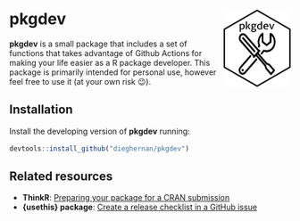 
<!-- README.md is generated from README.Rmd. Please edit that file -->

# pkgdev <img src="man/figures/logo.png" align="right" width="120"/>

<!-- badges: start -->
<!-- badges: end -->

**pkgdev** is a small package that includes a set of functions that
takes advantage of Github Actions for making your life easier as a R
package developer. This package is primarily intended for personal use,
however feel free to use it (at your own risk :wink:).

## Installation

Install the developing version of **pkgdev** running:

``` r
devtools::install_github("dieghernan/pkgdev")
```

## Related resources

-   **ThinkR**: [Preparing your package for a CRAN
    submission](https://github.com/ThinkR-open/prepare-for-cran)
-   **{usethis} package**: [Create a release checklist in a GitHub
    issue](https://usethis.r-lib.org/reference/use_release_issue.html)
